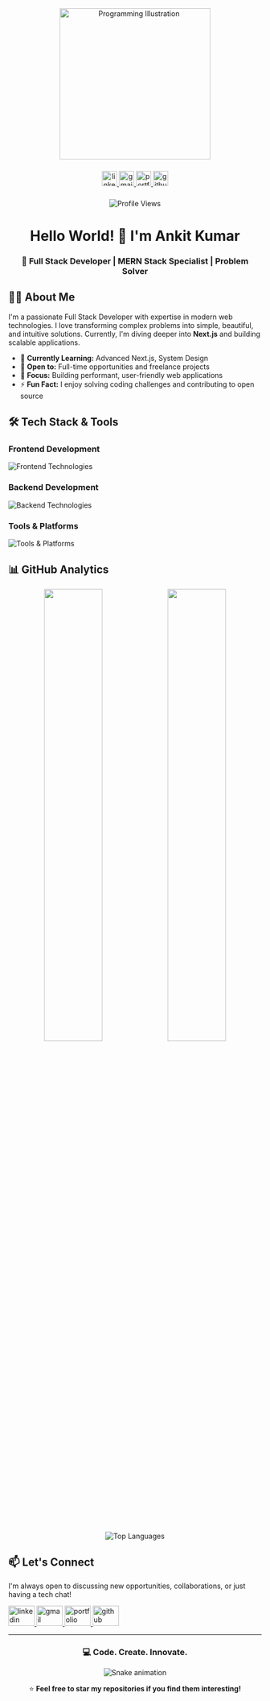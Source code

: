 <div align="center">
  <img height="300" src="https://thumbs.dreamstime.com/b/coder-programmer-education-information-technology-concept-puzzled-person-learning-code-flat-modern-illustration-isolated-white-312084250.jpg" alt="Programming Illustration" />
</div>

###

<div align="center">
  <a href="https://www.linkedin.com/in/ankit-kumar200/" target="_blank">
    <img src="https://img.shields.io/static/v1?message=LinkedIn&logo=linkedin&label=&color=0077B5&logoColor=white&labelColor=&style=for-the-badge" height="30" alt="linkedin logo" />
  </a>
  <a href="mailto:ankit933480@gmail.com" target="_blank">
    <img src="https://img.shields.io/static/v1?message=Gmail&logo=gmail&label=&color=D14836&logoColor=white&labelColor=&style=for-the-badge" height="30" alt="gmail logo" />
  </a>
  <a href="https://ankitkumar01-portfolio.vercel.app/" target="_blank">
    <img src="https://img.shields.io/static/v1?message=Portfolio&logo=vercel&label=&color=000000&logoColor=white&labelColor=&style=for-the-badge" height="30" alt="portfolio logo" />
  </a>
  <a href="https://github.com/Ankitk0101" target="_blank">
    <img src="https://img.shields.io/static/v1?message=GitHub&logo=github&label=&color=181717&logoColor=white&labelColor=&style=for-the-badge" height="30" alt="github logo" />
  </a>
</div>

###

<div align="center">
  <img src="https://komarev.com/ghpvc/?username=ankitk0101&label=Profile%20Views&color=0e75b6&style=flat" alt="Profile Views" />
</div>

###

<h1 align="center">Hello World! 👋 I'm Ankit Kumar</h1>

<h3 align="center">🚀 Full Stack Developer | MERN Stack Specialist | Problem Solver</h3>

###

## 👨‍💻 About Me

I'm a passionate Full Stack Developer with expertise in modern web technologies. I love transforming complex problems into simple, beautiful, and intuitive solutions. Currently, I'm diving deeper into **Next.js** and building scalable applications.

- 🌱 **Currently Learning:** Advanced Next.js, System Design
- 💼 **Open to:** Full-time opportunities and freelance projects
- 🎯 **Focus:** Building performant, user-friendly web applications
- ⚡ **Fun Fact:** I enjoy solving coding challenges and contributing to open source

## 🛠️ Tech Stack & Tools

### Frontend Development
<div align="left">
  <img src="https://skillicons.dev/icons?i=react,nextjs,typescript,javascript,html,css,tailwind,redux" alt="Frontend Technologies" />
</div>

### Backend Development
<div align="left">
  <img src="https://skillicons.dev/icons?i=nodejs,express,mongodb,mysql,firebase,python" alt="Backend Technologies" />
</div>

### Tools & Platforms
<div align="left">
  <img src="https://skillicons.dev/icons?i=git,github,vscode,aws,vercel,postman" alt="Tools & Platforms" />
</div>

## 📊 GitHub Analytics

<div align="center">
  <img width="48%" src="https://github-readme-stats.vercel.app/api?username=ankitk0101&show_icons=true&theme=radical&hide_border=true" />
  <img width="48%" src="https://github-readme-streak-stats.herokuapp.com/?user=ankitk0101&theme=radical&hide_border=true" />
</div>

<div align="center">
  <img src="https://github-readme-stats.vercel.app/api/top-langs/?username=ankitk0101&layout=compact&theme=radical&hide_border=true" alt="Top Languages" />
</div>

 
## 📫 Let's Connect

I'm always open to discussing new opportunities, collaborations, or just having a tech chat!

<div align="left">
  <a href="https://www.linkedin.com/in/ankit-kumar200/" target="_blank">
    <img src="https://raw.githubusercontent.com/maurodesouza/profile-readme-generator/master/src/assets/icons/social/linkedin/default.svg" width="52" height="40" alt="linkedin" />
  </a>
  <a href="mailto:ankit933480@gmail.com" target="_blank">
    <img src="https://raw.githubusercontent.com/maurodesouza/profile-readme-generator/master/src/assets/icons/social/gmail/default.svg" width="52" height="40" alt="gmail" />
  </a>
  <a href="https://ankitkumar01-portfolio.vercel.app/" target="_blank">
    <img src="https://raw.githubusercontent.com/maurodesouza/profile-readme-generator/master/src/assets/icons/social/web/default.svg" width="52" height="40" alt="portfolio" />
  </a>
  <a href="https://github.com/Ankitk0101" target="_blank">
    <img src="https://raw.githubusercontent.com/maurodesouza/profile-readme-generator/master/src/assets/icons/social/github/default.svg" width="52" height="40" alt="github" />
  </a>
</div>

---

<div align="center">

### 💻 **Code. Create. Innovate.**

<img src="https://raw.githubusercontent.com/ankitk0101/ankitk0101/output/snake.svg" alt="Snake animation" />

⭐ **Feel free to star my repositories if you find them interesting!**

</div>
